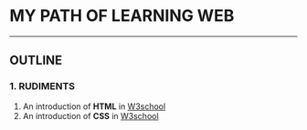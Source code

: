 # MY PATH OF LEARNING WEB

---

## OUTLINE

### 1. RUDIMENTS

1. An introduction of **HTML** in [W3school](http://www.w3school.com.cn/html/index.asp)
2. An introduction of **CSS** in [W3school](http://www.w3school.com.cn/css/index.asp)